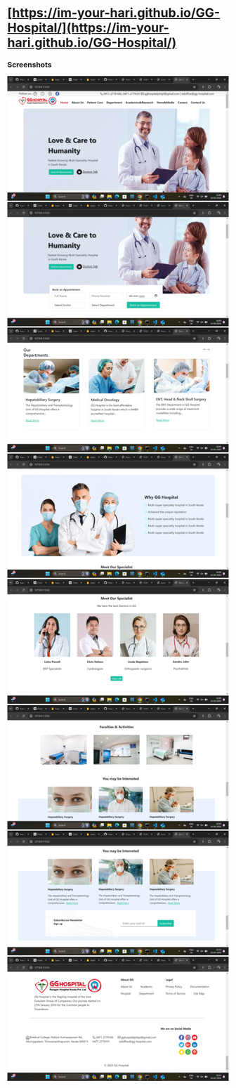 # [https://im-your-hari.github.io/GG-Hospital/](https://im-your-hari.github.io/GG-Hospital/)

### Screenshots

<img src="Screenshot (26).png">
<img src="Screenshot (28).png">
<img src="Screenshot (29).png">
<img src="Screenshot (30).png">
<img src="Screenshot (31).png">
<img src="Screenshot (32).png">
<img src="Screenshot (33).png">
<img src="Screenshot (34).png">


